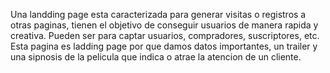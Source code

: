 Una landding page esta caracterizada para generar visitas o registros a otras paginas, tienen el objetivo de conseguir usuarios de manera rapida y creativa. 
Pueden ser para captar usuarios, compradores, suscriptores, etc. 
Esta pagina es ladding page por que damos datos importantes, un trailer y una sipnosis de la pelicula que indica o atrae la atencion de un cliente.
